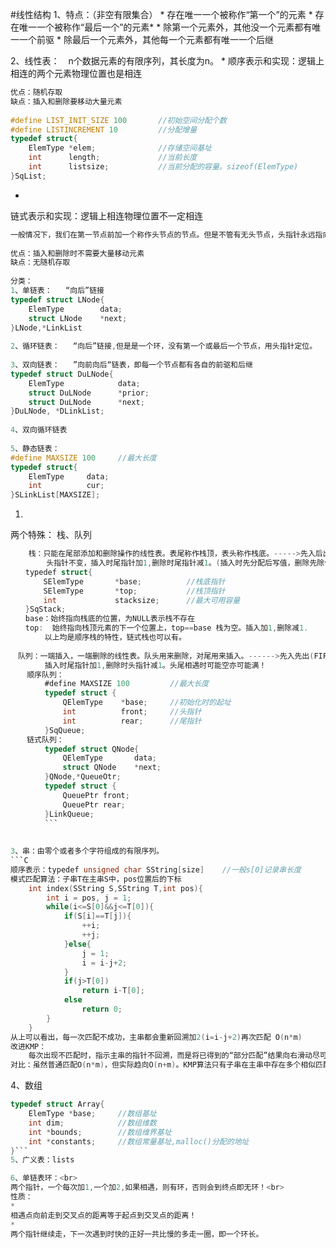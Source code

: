 #线性结构
1、特点：（非空有限集合）
* 
存在唯一一个被称作“第一个”的元素
* 
存在唯一一个被称作“最后一个”的元素* 
* 
除第一个元素外，其他没一个元素都有唯一一个前驱
* 
除最后一个元素外，其他每一个元素都有唯一一个后继

2、线性表：　n个数据元素的有限序列，其长度为n。
* 
顺序表示和实现：逻辑上相连的两个元素物理位置也是相连
```C
优点：随机存取
缺点：插入和删除要移动大量元素
　
#define LIST_INIT_SIZE 100       //初始空间分配个数
#define LISTINCREMENT 10         //分配增量
typedef struct{
    ElemType *elem;              //存储空间基址
    int      length;             //当前长度
    int      listsize;           //当前分配的容量。sizeof(ElemType)
}SqList;
```
* 
链式表示和实现：逻辑上相连物理位置不一定相连
```C
一般情况下，我们在第一节点前加一个称作头节点的节点。但是不管有无头节点，头指针永远指向第一个节点。
　
优点：插入和删除时不需要大量移动元素
缺点：无随机存取
　
分类：
1、单链表：   “向后”链接
typedef struct LNode{
    ElemType        data;
    struct LNode    *next;
}LNode,*LinkList
　　　　
2、循环链表：   “向后”链接,但是是一个环，没有第一个或最后一个节点，用头指针定位。
　　　　
3、双向链表：   ”向前向后“链表，即每一个节点都有各自的前驱和后继
typedef struct DuLNode{
    ElemType            data;
    struct DuLNode      *prior;
    struct DuLNode      *next;
}DuLNode, *DLinkList;
　　　　
4、双向循环链表
　　　　
5、静态链表：
#define MAXSIZE 100     //最大长度
typedef struct{
    ElemType     data;
    int          cur;
}SLinkList[MAXSIZE];
```
1. 
两个特殊：  栈、队列
```C
    栈：只能在尾部添加和删除操作的线性表。表尾称作栈顶，表头称作栈底。----->先入后出(LIFO)
        头指针不变，插入时尾指针加1,删除时尾指针减1。(插入时先分配后写值，删除先除值后回收)
　　typedef struct{
　　    SElemType       *base;          //栈底指针
　　    SElemType       *top;           //栈顶指针
　　    int             stacksize;      //最大可用容量
　　}SqStack;
　　base：始终指向栈底的位置，为NULL表示栈不存在
　　top:  始终指向栈顶元素的下一个位置上，top==base 栈为空。插入加1,删除减1.
　      以上均是顺序栈的特性，链式栈也可以有。
　  　　　　
　队列：一端插入，一端删除的线性表。队头用来删除，对尾用来插入。------>先入先出(FIFO)
　      插入时尾指针加1,删除时头指针减1。头尾相遇时可能空亦可能满！
　  顺序队列：
　      #define MAXSIZE 100         //最大长度
　      typedef struct {
　          QElemType    *base;     //初始化时的起址
　          int          front;     //头指针
　          int          rear;      //尾指针
　      }SqQueue;
　  链式队列：
　      typedef struct QNode{
　          QElemType       data;
　          struct QNode    *next;
　      }QNode,*QueueOtr;
　      typedef struct {
　          QueuePtr front;
　          QueuePtr rear;
　      }LinkQueue;
　      ```
　   
　
3、串：由零个或者多个字符组成的有限序列。
```C
顺序表示：typedef unsigned char SString[size]    //一般s[0]记录串长度
模式匹配算法：子串T在主串S中，pos位置后的下标
    int index(SString S,SString T,int pos){
        int i = pos, j = 1;
        while(i<=S[0]&&j<=T[0]){
            if(S[i]==T[j]){
                ++i;
                ++j;
            }else{
                j = 1;
                i = i-j+2;
            }
            if(j>T[0])
                return i-T[0];
            else
                return 0;
        }
    }
从上可以看出，每一次匹配不成功，主串都会重新回溯加2(i=i-j+2)再次匹配 O(n*m)
改进KMP：
    每次出现不匹配时，指示主串的指针不回溯，而是将已得到的“部分匹配”结果向右滑动尽可能远的距离。
对比：虽然普通匹配O(n*m)，但实际趋向O(n+m)。KMP算法只有子串在主串中存在多个相似匹配才会快得多。
```
4、数组
```C
typedef struct Array{
    ElemType *base;     //数组基址
    int dim;            //数组维数
    int *bounds;        //数组维界基址
    int *constants;     //数组常量基址,malloc()分配的地址
}```
5、广义表：lists

6、单链表环：<br>
两个指针，一个每次加1,一个加2,如果相遇，则有环，否则会到终点即无环！<br>
性质：
* 
相遇点向前走到交叉点的距离等于起点到交叉点的距离！
* 
两个指针继续走，下一次遇到时快的正好一共比慢的多走一圈，即一个环长。